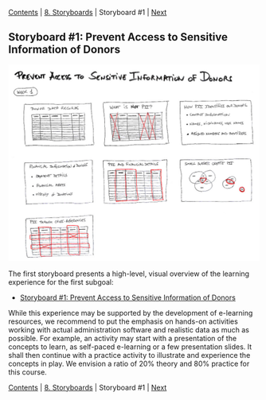 [Contents](README.md) | [8. Storyboards](800-STORYBOARDS.md) | Storyboard #1 | [Next](820-STORYBOARD2.md)

## Storyboard #1: Prevent Access to Sensitive Information of Donors

[![Storyboard #1: Prevent Access to Sensitive Information of Donors](810-storyboard1-preview.jpg)](810-storyboard1.pdf)

The first storyboard presents a high-level, visual overview
of the learning experience for the first subgoal:

* [Storyboard #1: Prevent Access to Sensitive Information of Donors](810-storyboard1.pdf)

While this experience may be supported by the development of e-learning
resources, we recommend to put the emphasis on hands-on activities
working with actual administration software and realistic data as much
as possible. For example, an activity may start with a presentation of the
concepts to learn, as self-paced e-learning or a few presentation slides.
It shall then continue with a practice activity to illustrate and experience
the concepts in play. We envision a ratio of 20% theory and 80% practice
for this course.

[Contents](README.md) | [8. Storyboards](800-STORYBOARDS.md) | Storyboard #1 | [Next](820-STORYBOARD2.md)
